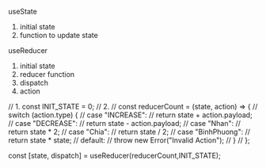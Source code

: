 useState
1. initial state
2. function to update state

useReducer
1. initial state
2. reducer function
3. dispatch
4. action


// 1. const INIT_STATE = 0;
// 2.
//   const reducerCount = (state, action) => {
//   switch (action.type) {
//     case "INCREASE":
//       return state + action.payload;
//     case "DECREASE":
//       return state - action.payload;
//     case "Nhan":
//       return state * 2;
//     case "Chia":
//       return state / 2;
//     case "BinhPhuong":
//       return state * state;
//     default:
//       throw new Error("Invalid Action");
//   }
// };

const [state, dispatch] = useReducer(reducerCount,INIT_STATE);
